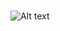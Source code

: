 ### 

![Alt text](https://spotify-recently-played-readme.vercel.app/api?user=314ubqcugkircvgbrbc6xtltvpye&count={5})
